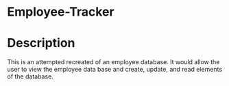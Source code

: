 # Employee-Tracker

# Description
This is an attempted recreated of an employee database. It would allow the user to view the employee data base and create,
update, and read elements of the database. 